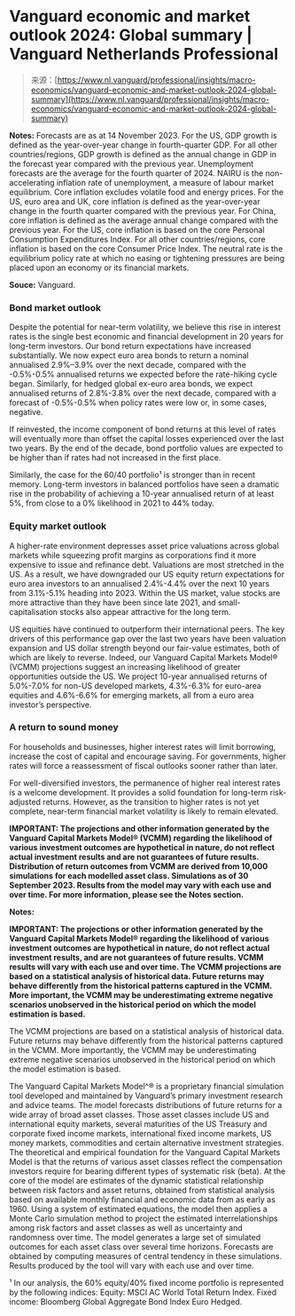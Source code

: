 <!--yml
category: 未分类
date: 2024-05-27 14:37:19
-->

# Vanguard economic and market outlook 2024: Global summary | Vanguard Netherlands Professional

> 来源：[https://www.nl.vanguard/professional/insights/macro-economics/vanguard-economic-and-market-outlook-2024-global-summary](https://www.nl.vanguard/professional/insights/macro-economics/vanguard-economic-and-market-outlook-2024-global-summary)

**Notes:** Forecasts are as at 14 November 2023\. For the US, GDP growth is defined as the year-over-year change in fourth-quarter GDP. For all other countries/regions, GDP growth is defined as the annual change in GDP in the forecast year compared with the previous year. Unemployment forecasts are the average for the fourth quarter of 2024\. NAIRU is the non-accelerating inflation rate of unemployment, a measure of labour market equilibrium. Core inflation excludes volatile food and energy prices. For the US, euro area and UK, core inflation is defined as the year-over-year change in the fourth quarter compared with the previous year. For China, core inflation is defined as the average annual change compared with the previous year. For the US, core inflation is based on the core Personal Consumption Expenditures Index. For all other countries/regions, core inflation is based on the core Consumer Price Index. The neutral rate is the equilibrium policy rate at which no easing or tightening pressures are being placed upon an economy or its financial markets.

**Souce:** Vanguard.

### **Bond market outlook**

Despite the potential for near-term volatility, we believe this rise in interest rates is the single best economic and financial development in 20 years for long-term investors. Our bond return expectations have increased substantially. We now expect euro area bonds to return a nominal annualised 2.9%–3.9% over the next decade, compared with the -0.5%-0.5% annualised returns we expected before the rate-hiking cycle began. Similarly, for hedged global ex-euro area bonds, we expect annualised returns of 2.8%-3.8% over the next decade, compared with a forecast of -0.5%-0.5% when policy rates were low or, in some cases, negative.

If reinvested, the income component of bond returns at this level of rates will eventually more than offset the capital losses experienced over the last two years. By the end of the decade, bond portfolio values are expected to be higher than if rates had not increased in the first place.

Similarly, the case for the 60/40 portfolio¹ is stronger than in recent memory. Long-term investors in balanced portfolios have seen a dramatic rise in the probability of achieving a 10-year annualised return of at least 5%, from close to a 0% likelihood in 2021 to 44% today.

### **Equity market outlook**

A higher-rate environment depresses asset price valuations across global markets while squeezing profit margins as corporations find it more expensive to issue and refinance debt. Valuations are most stretched in the US. As a result, we have downgraded our US equity return expectations for euro area investors to an annualised 2.4%-4.4% over the next 10 years from 3.1%-5.1% heading into 2023\. Within the US market, value stocks are more attractive than they have been since late 2021, and small-capitalisation stocks also appear attractive for the long term.

US equities have continued to outperform their international peers. The key drivers of this performance gap over the last two years have been valuation expansion and US dollar strength beyond our fair-value estimates, both of which are likely to reverse. Indeed, our Vanguard Capital Markets Model® (VCMM) projections suggest an increasing likelihood of greater opportunities outside the US. We project 10-year annualised returns of 5.0%-7.0% for non-US developed markets, 4.3%-6.3% for euro-area equities and 4.6%-6.6% for emerging markets, all from a euro area investor’s perspective. 

### **A return to sound money**

For households and businesses, higher interest rates will limit borrowing, increase the cost of capital and encourage saving. For governments, higher rates will force a reassessment of fiscal outlooks sooner rather than later.

For well-diversified investors, the permanence of higher real interest rates is a welcome development. It provides a solid foundation for long-term risk-adjusted returns. However, as the transition to higher rates is not yet complete, near-term financial market volatility is likely to remain elevated.

**IMPORTANT: The projections and other information generated by the Vanguard Capital Markets Model® (VCMM) regarding the likelihood of various investment outcomes are hypothetical in nature, do not reflect actual investment results and are not guarantees of future results. Distribution of return outcomes from VCMM are derived from 10,000 simulations for each modelled asset class. Simulations as of 30 September 2023\. Results from the model may vary with each use and over time. For more information, please see the Notes section.**

**Notes:**

**IMPORTANT: The projections or other information generated by the Vanguard Capital Markets Model® regarding the likelihood of various investment outcomes are hypothetical in nature, do not reflect actual investment results, and are not guarantees of future results. VCMM results will vary with each use and over time. The VCMM projections are based on a statistical analysis of historical data. Future returns may behave differently from the historical patterns captured in the VCMM. More important, the VCMM may be underestimating extreme negative scenarios unobserved in the historical period on which the model estimation is based.**

The VCMM projections are based on a statistical analysis of historical data. Future returns may behave differently from the historical patterns captured in the VCMM. More importantly, the VCMM may be underestimating extreme negative scenarios unobserved in the historical period on which the model estimation is based.

The Vanguard Capital Markets Model^® is a proprietary financial simulation tool developed and maintained by Vanguard’s primary investment research and advice teams. The model forecasts distributions of future returns for a wide array of broad asset classes. Those asset classes include US and international equity markets, several maturities of the US Treasury and corporate fixed income markets, international fixed income markets, US money markets, commodities and certain alternative investment strategies. The theoretical and empirical foundation for the Vanguard Capital Markets Model is that the returns of various asset classes reflect the compensation investors require for bearing different types of systematic risk (beta). At the core of the model are estimates of the dynamic statistical relationship between risk factors and asset returns, obtained from statistical analysis based on available monthly financial and economic data from as early as 1960\. Using a system of estimated equations, the model then applies a Monte Carlo simulation method to project the estimated interrelationships among risk factors and asset classes as well as uncertainty and randomness over time. The model generates a large set of simulated outcomes for each asset class over several time horizons. Forecasts are obtained by computing measures of central tendency in these simulations. Results produced by the tool will vary with each use and over time.

¹ In our analysis, the 60% equity/40% fixed income portfolio is represented by the following indices: Equity: MSCI AC World Total Return Index. Fixed income: Bloomberg Global Aggregate Bond Index Euro Hedged.